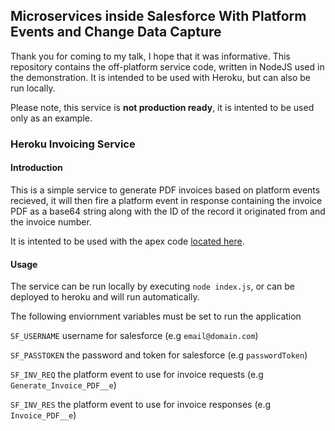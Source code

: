 ## Microservices inside Salesforce With Platform Events and Change Data Capture

Thank you for coming to my talk, I hope that it was informative. This repository contains the off-platform service code, written in NodeJS used in the demonstration. It is intended to be used with Heroku, but can also be run locally.

Please note, this service is **not production ready**, it is intented to be used only as an example.

### Heroku Invoicing Service

#### Introduction

This is a simple service to generate PDF invoices based on platform events recieved, it will then fire a platform event in response containing the invoice PDF as a base64 string along with the ID of the record it originated from and the invoice number.

It is intented to be used with the apex code [located here](https://github.com/mickwheelz/DF2019-Invoicing-Salesforce "Apex Repository").

#### Usage
The service can be run locally by executing `node index.js`, or can be deployed to heroku and will run automatically.

The following enviornment variables must be set to run the application

`SF_USERNAME` username for salesforce (e.g `email@domain.com`)

`SF_PASSTOKEN` the password and token for salesforce (e.g `passwordToken`)

`SF_INV_REQ` the platform event to use for invoice requests (e.g `Generate_Invoice_PDF__e`)

`SF_INV_RES` the platform event to use for invoice responses (e.g `Invoice_PDF__e`)
